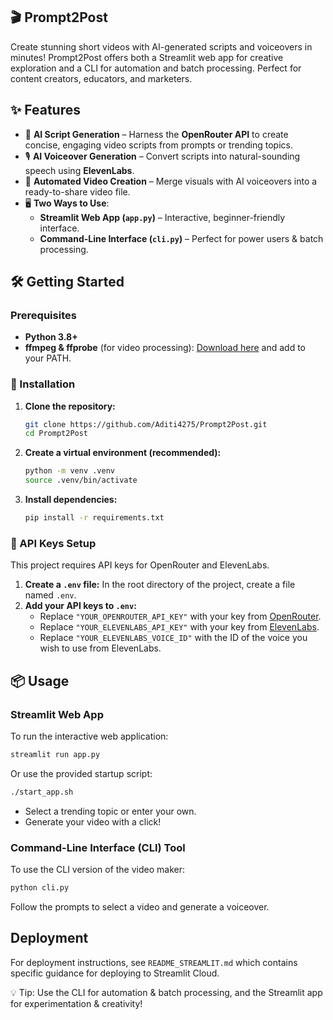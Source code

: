 ## 🎬 **Prompt2Post**

Create stunning short videos with AI-generated scripts and voiceovers in minutes! Prompt2Post offers both a Streamlit web app for creative exploration and a CLI for automation and batch processing. Perfect for content creators, educators, and marketers.


## ✨ Features

- 📝 **AI Script Generation** – Harness the **OpenRouter API** to create concise, engaging video scripts from prompts or trending topics.
- 🎙 **AI Voiceover Generation** – Convert scripts into natural-sounding speech using **ElevenLabs**.
- 🎥 **Automated Video Creation** – Merge visuals with AI voiceovers into a ready-to-share video file.
- 🖥 **Two Ways to Use**:
  - **Streamlit Web App (`app.py`)** – Interactive, beginner-friendly interface.
  - **Command-Line Interface (`cli.py`)** – Perfect for power users & batch processing.

## 🛠️ **Getting Started**

### Prerequisites

- **Python 3.8+**
- **ffmpeg & ffprobe** (for video processing): [Download here](https://ffmpeg.org/download.html) and add to your PATH.

### 🚀 Installation

1.  **Clone the repository:**
    ```bash
    git clone https://github.com/Aditi4275/Prompt2Post.git 
    cd Prompt2Post
    ```
2.  **Create a virtual environment (recommended):**
    ```bash
    python -m venv .venv
    source .venv/bin/activate  
    ```
3.  **Install dependencies:**
    ```bash
    pip install -r requirements.txt
    ```

### 🔑 API Keys Setup

This project requires API keys for OpenRouter and ElevenLabs.

1.  **Create a `.env` file:** In the root directory of the project, create a file named `.env`.
2.  **Add your API keys to `.env`:**
    *   Replace `"YOUR_OPENROUTER_API_KEY"` with your key from [OpenRouter](https://openrouter.ai/).
    *   Replace `"YOUR_ELEVENLABS_API_KEY"` with your key from [ElevenLabs](https://elevenlabs.io/).
    *   Replace `"YOUR_ELEVENLABS_VOICE_ID"` with the ID of the voice you wish to use from ElevenLabs.

## 📦 Usage

### Streamlit Web App

To run the interactive web application:

```bash
streamlit run app.py
```

Or use the provided startup script:

```bash
./start_app.sh
```

- Select a trending topic or enter your own.
- Generate your video with a click!


### Command-Line Interface (CLI) Tool

To use the CLI version of the video maker:

```bash
python cli.py
```
Follow the prompts to select a video and generate a voiceover.


## Deployment

For deployment instructions, see `README_STREAMLIT.md` which contains specific guidance for deploying to Streamlit Cloud.


💡 Tip: Use the CLI for automation & batch processing, and the Streamlit app for experimentation & creativity!
